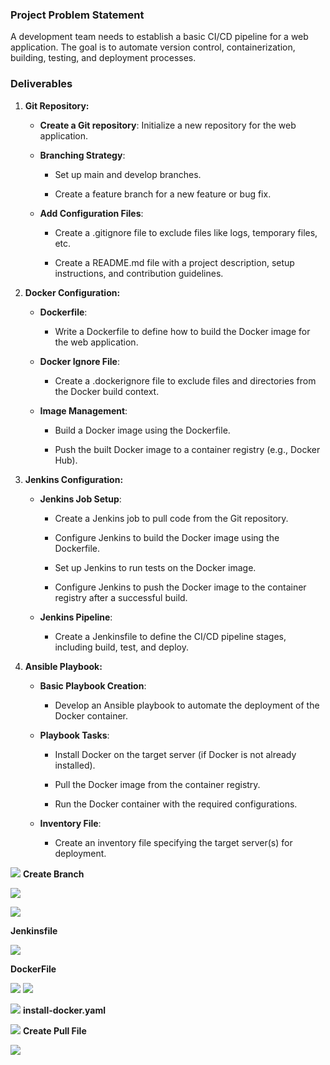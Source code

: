 ### **Project Problem Statement**

A development team needs to establish a basic CI/CD pipeline for a web
application. The goal is to automate version control, containerization,
building, testing, and deployment processes.

### **Deliverables**

1.  **Git Repository:**

    -   **Create a Git repository**: Initialize a new repository for the
         web application.

    -   **Branching Strategy**:

        -   Set up main and develop branches.

        -   Create a feature branch for a new feature or bug fix.

    -   **Add Configuration Files**:

        -   Create a .gitignore file to exclude files like logs,
             temporary files, etc.

        -   Create a README.md file with a project description, setup
             instructions, and contribution guidelines.

2.  **Docker Configuration:**

    -   **Dockerfile**:

        -   Write a Dockerfile to define how to build the Docker image
             for the web application.

    -   **Docker Ignore File**:

        -   Create a .dockerignore file to exclude files and directories
             from the Docker build context.

    -   **Image Management**:

        -   Build a Docker image using the Dockerfile.

        -   Push the built Docker image to a container registry (e.g.,
             Docker Hub).

3.  **Jenkins Configuration:**

    -   **Jenkins Job Setup**:

        -   Create a Jenkins job to pull code from the Git repository.

        -   Configure Jenkins to build the Docker image using the
             Dockerfile.

        -   Set up Jenkins to run tests on the Docker image.

        -   Configure Jenkins to push the Docker image to the container
             registry after a successful build.

    -   **Jenkins Pipeline**:

        -   Create a Jenkinsfile to define the CI/CD pipeline stages,
            including build, test, and deploy.

4.  **Ansible Playbook:**

    -   **Basic Playbook Creation**:

        -   Develop an Ansible playbook to automate the deployment of
             the Docker container.

    -   **Playbook Tasks**:

        -   Install Docker on the target server (if Docker is not
             already installed).

        -   Pull the Docker image from the container registry.

        -   Run the Docker container with the required configurations.

    -   **Inventory File**:

        -   Create an inventory file specifying the target server(s) for
             deployment.

![](.//media/image1.png)
**Create Branch**

![](.//media/image2.png)

![](.//media/image3.png)

**Jenkinsfile**

![](.//media/image4.png)

**DockerFile**

![](.//media/image5.png)
![](.//media/image6.png)

![](.//media/image7.png)
**install-docker.yaml**

![](.//media/image8.png)
**Create Pull File**

![](.//media/image9.png)
